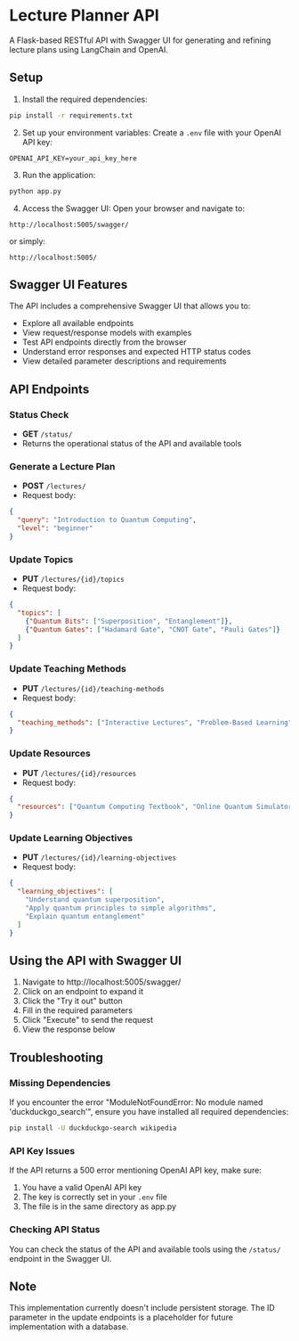 # Lecture Planner API

A Flask-based RESTful API with Swagger UI for generating and refining lecture plans using LangChain and OpenAI.

## Setup

1. Install the required dependencies:
```bash
pip install -r requirements.txt
```

2. Set up your environment variables:
Create a `.env` file with your OpenAI API key:
```
OPENAI_API_KEY=your_api_key_here
```

3. Run the application:
```bash
python app.py
```

4. Access the Swagger UI:
Open your browser and navigate to:
```
http://localhost:5005/swagger/
```
or simply:
```
http://localhost:5005/
```

## Swagger UI Features

The API includes a comprehensive Swagger UI that allows you to:

- Explore all available endpoints
- View request/response models with examples
- Test API endpoints directly from the browser
- Understand error responses and expected HTTP status codes
- View detailed parameter descriptions and requirements

## API Endpoints

### Status Check
- **GET** `/status/`
- Returns the operational status of the API and available tools

### Generate a Lecture Plan
- **POST** `/lectures/`
- Request body:
```json
{
  "query": "Introduction to Quantum Computing",
  "level": "beginner"
}
```

### Update Topics
- **PUT** `/lectures/{id}/topics`
- Request body:
```json
{
  "topics": [
    {"Quantum Bits": ["Superposition", "Entanglement"]},
    {"Quantum Gates": ["Hadamard Gate", "CNOT Gate", "Pauli Gates"]}
  ]
}
```

### Update Teaching Methods
- **PUT** `/lectures/{id}/teaching-methods`
- Request body:
```json
{
  "teaching_methods": ["Interactive Lectures", "Problem-Based Learning", "Visual Demonstrations"]
}
```

### Update Resources
- **PUT** `/lectures/{id}/resources`
- Request body:
```json
{
  "resources": ["Quantum Computing Textbook", "Online Quantum Simulators", "Scientific Articles"]
}
```

### Update Learning Objectives
- **PUT** `/lectures/{id}/learning-objectives`
- Request body:
```json
{
  "learning_objectives": [
    "Understand quantum superposition",
    "Apply quantum principles to simple algorithms",
    "Explain quantum entanglement"
  ]
}
```

## Using the API with Swagger UI

1. Navigate to http://localhost:5005/swagger/
2. Click on an endpoint to expand it
3. Click the "Try it out" button
4. Fill in the required parameters
5. Click "Execute" to send the request
6. View the response below

## Troubleshooting

### Missing Dependencies
If you encounter the error "ModuleNotFoundError: No module named 'duckduckgo_search'", ensure you have installed all required dependencies:

```bash
pip install -U duckduckgo-search wikipedia
```

### API Key Issues
If the API returns a 500 error mentioning OpenAI API key, make sure:
1. You have a valid OpenAI API key
2. The key is correctly set in your `.env` file
3. The file is in the same directory as app.py

### Checking API Status
You can check the status of the API and available tools using the `/status/` endpoint in the Swagger UI.

## Note

This implementation currently doesn't include persistent storage. The ID parameter in the update endpoints is a placeholder for future implementation with a database. 